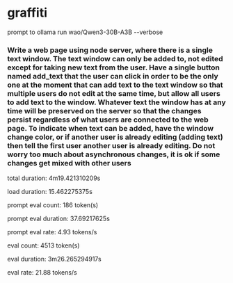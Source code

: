 # graffiti

prompt to ollama run wao/Qwen3-30B-A3B --verbose
<h3>
Write a web page using node server, where there is a single text window. The text window can only be added to, not edited except for taking new text from the user. Have a single button named add_text that the user can click in order to be the only one at the moment that can add text to the text window so that multiple users do not edit at the same time, but allow all users to add text to the window. Whatever text the window has at any time will be preserved on the server so that the changes persist regardless of what users are connected to the web page. To indicate when text can be added, have the window change color, or if another user is already editing (adding text) then tell the first user another user is already editing. Do not worry too much about asynchronous changes, it is ok if some changes get mixed with other users
</h3>
total duration:       4m19.421310209s
<p>
load duration:        15.462275375s
<p>
prompt eval count:    186 token(s)
<p>
prompt eval duration: 37.69217625s
<p>
prompt eval rate:     4.93 tokens/s
<p>
eval count:           4513 token(s)
<p>
eval duration:        3m26.265294917s
<p>
eval rate:            21.88 tokens/s
